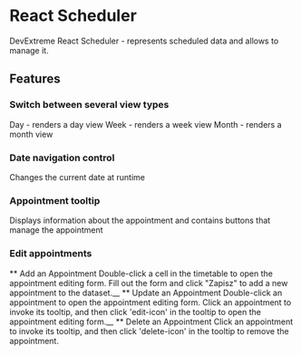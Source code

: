 # React Scheduler

DevExtreme React Scheduler - represents scheduled data and allows to manage it.

## Features

### Switch between several view types
Day - renders a day view
Week - renders a week view
Month - renders a month view

###  Date navigation control
Changes the current date at runtime

### Appointment tooltip 
Displays information about the appointment and contains buttons that manage the appointment

### Edit appointments
** Add an Appointment
Double-click a cell in the timetable to open the appointment editing form.
Fill out the form and click "Zapisz" to add a new appointment to the dataset.__
** Update an Appointment
Double-click an appointment to open the appointment editing form.
Click an appointment to invoke its tooltip, and then click 'edit-icon' in the tooltip to open the appointment editing form.__
** Delete an Appointment
Click an appointment to invoke its tooltip, and then click 'delete-icon' in the tooltip to remove the appointment.

